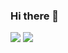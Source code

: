 ### Hi there 👋

<p>
  <img align="top" src="https://github-readme-stats.vercel.app/api?username=junanch&show_icons=true&icon_color=0366d6&bg_color=ffffff&hide_border=true" />
  <img align="top" src="https://github-readme-stats.vercel.app/api/top-langs/?username=junanch&layout=compact&hide_border=true&langs_count=10,hide=smarty,html" />
</p>

